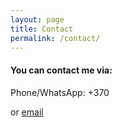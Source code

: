 ```yaml
---
layout: page
title: Contact
permalink: /contact/
---
```

<h4>
You can contact me via:
</h4>

Phone/WhatsApp: +370

or [email](mailto:kasparas@jucaitis.lt)